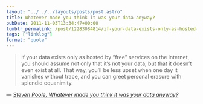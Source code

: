 ```yaml
---
layout: "../../../layouts/posts/post.astro"
title: Whatever made you think it was your data anyway?
pubDate: 2011-11-03T13:34:47+00:00
tumblr_permalink: /post/12283084814/if-your-data-exists-only-as-hosted-by-free
tags: ["linklog"]
format: "quote"
---
```


> If your data exists only as hosted by “free” services on the internet, you should assume not only that it’s not your data, but that it doesn’t even exist at all. That way, you’ll be less upset when one day it vanishes without trace, and you can greet personal erasure with splendid equanimity.

— <cite>[Steven Poole, _Whatever made you think it was your data anyway?_](http://stevenpoole.net/blog/whatever-made-you-think-it-was-your-data-anyway/)</cite>

